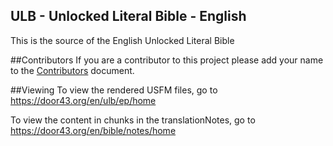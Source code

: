ULB - Unlocked Literal Bible - English
--

This is the source of the English Unlocked Literal Bible

##Contributors
If you are a contributor to this project please add your name to the  [Contributors](https://github.com/Door43/ulb-en/blob/master/CONTRIBUTORS.md) document.

##Viewing
To view the rendered USFM files, go to https://door43.org/en/ulb/ep/home

To view the content in chunks in the translationNotes, go to https://door43.org/en/bible/notes/home
